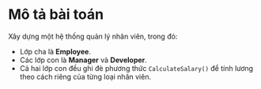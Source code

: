# Mô tả bài toán

Xây dựng một hệ thống quản lý nhân viên, trong đó:
* Lớp cha là **Employee**.
* Các lớp con là **Manager** và **Developer**.
* Cả hai lớp con đều ghi đè phương thức ```CalculateSalary()``` để tính lương theo cách riêng của từng loại nhân viên.